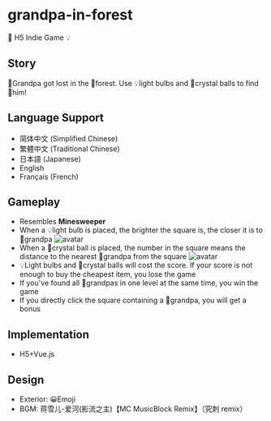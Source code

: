 # grandpa-in-forest
👴 H5 Indie Game 💡

## Story

👴Grandpa got lost in the 🌳forest. Use 💡light bulbs and 🔮crystal balls to find 👴him!

## Language Support
- 简体中文 (Simplified Chinese)
- 繁體中文 (Traditional Chinese)
- 日本語 (Japanese)
- English
- Français (French)

## Gameplay

- Resembles <b>Minesweeper</b>
- When a 💡light bulb is placed, the brighter the square is, the closer it is to 👴grandpa
![avatar](https://github.com/Liadrinz/grandpa-in-forest/light-bulb.png)
- When a 🔮crystal ball is placed, the number in the square means the distance to the nearest 👴grandpa from the square
![avatar](https://github.com/Liadrinz/grandpa-in-forest/crystal-ball.png)
- 💡Light bulbs and 🔮crystal balls will cost the score. If your score is not enough to buy the cheapest item, you lose the game
- If you've found all 👴grandpas in one level at the same time, you win the game
- If you directly click the square containing a 👴grandpa, you will get a bonus

## Implementation

- H5+Vue.js

## Design

- Exterior: 😀Emoji
- BGM: 蒋雪儿-爱河(影流之主)【MC MusicBlock Remix】（究刺 remix）
